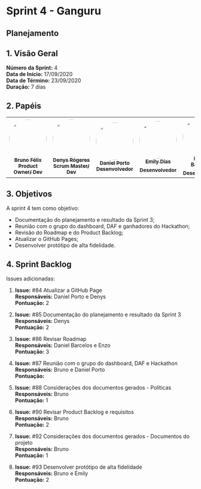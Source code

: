 # Sprint 4 - Ganguru 

## Planejamento 

## 1. Visão Geral
**Número da Sprint:** 4<br>
**Data de Início:** 17/09/2020<br>
**Data de Término:** 23/09/2020<br>
**Duração:** 7 dias<br>

## 2. Papéis

<table>
    <tr>
     <td align="center"><a href="https://github.com/Bruno-Felix"><img style="border-radius: 50%;" src="https://avatars2.githubusercontent.com/u/38890440?s=400&u=9c14ab68fc12dbeb25956056fe86bb075d138fa5&v=4" width="100px;" alt=""/><br /><sub><b>Bruno Félix</b><br><b>Product Owner/ Dev</b></sub></a><br /><a href="https://github.com/Bruno-Felix"></a>           </td>
        <td align="center"><a href="https://github.com/DenysRogeres"><img style="border-radius: 50%;" src="https://avatars0.githubusercontent.com/u/54676096?s=400&u=7b70aa8d6bd5ef6edffcd43686e81beb60546027&v=4" width="100px;" alt=""/><br /><sub><b>Denys Rógeres</b><br><b>Scrum Master/ Dev</b></sub></a><br /><a href="https://github.com/DenysRogeres"></a></td>
        <td align="center"><a href="https://github.com/DanielPortods"><img style="border-radius: 50%;" src="https://avatars3.githubusercontent.com/u/48573556?s=400&u=e1d90cb87288030c0fcb57a9b537dd88a77e1525&v=4" width="100px;" alt=""/><br /><sub><b>Daniel Porto</b><br><b>Desenvolvedor</b></sub></a><br /><a href="https://github.com/DanielPortods"></a></td>
        <td align="center"><a href="https://github.com/emysdias"><img style="border-radius: 50%;" src="https://avatars3.githubusercontent.com/u/52640974?s=400&u=78292e0e872227c1bc7da0352748d0a12306ea39&v=4" width="100px;" alt=""/><br /><sub><b>Emily Dias</b><br><b>Desenvolvedor</sub></a><br /><a href="https://github.com/emysdias"></a></td>
        <td align="center"><a href="https://github.com/daniel-bm"><img style="border-radius: 50%;" src="https://avatars1.githubusercontent.com/u/38585724?s=400&u=46d21bc14c3d1acce6829b8a96329d23f432549f&v=4" width="100px;" alt=""/><br /><sub><b>Daniel Barcelos</b><br><b>Desenvolvedor</sub></a><br /><a href="https://github.com/daniel-bm"></a></td>
        <td align="center"><a href="https://github.com/enzoggqs"><img style="border-radius: 50%;" src="https://avatars3.githubusercontent.com/u/38733364?s=400&u=03933ce39868586c14b93dc9c99f37c19bb9ee9b&v=4" width="100px;" alt=""/><br /><sub><b>Enzo Gabriel</b><br><b>Desenvolvedor</sub></a><br /><a href="https://github.com/enzoggqs"></a></td>
        </tr>
    </table>

## 3. Objetivos
A sprint 4 tem como objetivo:
- Documentação do planejamento e resultado da Sprint 3;
- Reunião com o grupo do dashboard, DAF e ganhadores do Hackathon;
- Revisão do Roadmap e do Product Backlog;
- Atualizar o GitHub Pages;
- Desenvolver protótipo de alta fidelidade.

## 4. Sprint Backlog
Issues adicionadas: 
1. **Issue:** #84 Atualizar a GitHub Page <br>
**Responsáveis:** Daniel Porto e Denys<br>
**Pontuação:** 2

2. **Issue:** #85 Documentação do planejamento e resultado da Sprint 3<br>
**Responsáveis:** Denys<br>
**Pontuação:** 2

3. **Issue:** #86 Revisar Roadmap<br>
**Responsáveis:** Daniel Barcelos e Enzo<br>
**Pontuação:** 3

4. **Issue:** #87 Reunião com o grupo do dashboard, DAF e Hackathon<br>
**Responsáveis:** Bruno e Daniel Porto<br>
**Pontuação:** 

5. **Issue:** #88 Considerações dos documentos gerados - Políticas<br>
**Responsáveis:** Bruno<br>
**Pontuação:** 1

6. **Issue:** #90 Revisar Product Backlog e requisitos<br>
**Responsáveis:** Bruno<br>
**Pontuação:** 2

7. **Issue:** #92 Considerações dos documentos gerados - Documentos do projeto<br>
**Responsáveis:** Bruno<br>
**Pontuação:** 1

8. **Issue:** #93 Desenvolver protótipo de alta fidelidade<br>
**Responsáveis:** Bruno e Emily<br>
**Pontuação:** 2
